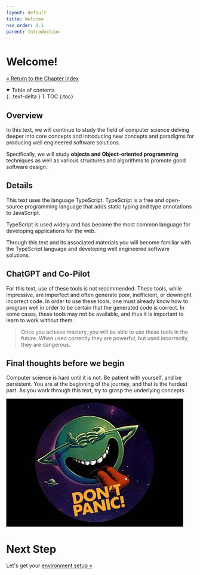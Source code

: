 ```yaml
---
layout: default
title: Welcome
nav_order: 0.1
parent: Introduction
---
```


# Welcome!

[&laquo; Return to the Chapter Index](index.md)

<details open markdown="block">
  <summary>
    Table of contents
  </summary>
  {: .text-delta }
1. TOC
{:toc}
</details>

## Overview

In this text, we will continue to study the field of computer science delving deeper into core concepts and introducing new concepts and paradigms for producing well engineered software solutions. 

Specifically, we will study **objects and Object-oriented programming** techniques as well as various structures and algorithms to promote good software design.

## Details

This text uses the language TypeScript.  TypeScript is a free and open-source programming language that adds static typing and type annotations to JavaScript.

TypeScript is used widely and has become the most common language for developing applications for the web.

Through this text and its associated materials you will become familiar with the TypeScript language and developing well engineered software solutions.

## ChatGPT and Co-Pilot

For this text, use of these tools is not recommended. These tools, while impressive, are imperfect and often generate poor, inefficient, or downright incorrect code. In order to use these tools, one must already know how to program well in order to be certain that the generated code is correct.  In some cases, these tools may not be available, and thus it is important to learn to work without them.

> Once you achieve mastery, you will be able to use these tools in the future. When used correctly they are powerful, but used incorrectly, they are dangerous.


## Final thoughts before we begin

Computer science is hard until it is not.  Be patient with yourself, and be persistent.  You are at the beginning of the journey, and that is the hardest part.  As you work through this text, try to grasp the underlying concepts.

![](../../images/CISC181-Week%2010.jpg)

# Next Step

Let's get your [environment setup &raquo;](../0-introduction/setup.md)
